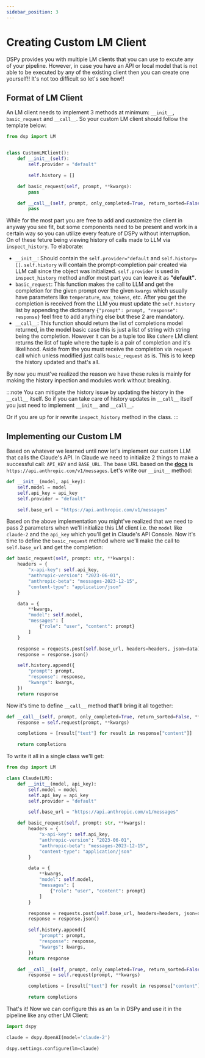 ```yaml
---
sidebar_position: 3
---
```


# Creating Custom LM Client

DSPy provides you with multiple LM clients that you can use to excute any of your pipeline. However, in case you have an API or local model that is not able to be executed by any of the existing client then you can create one yourself!! It's not too difficult so let's see how!!

## Format of LM Client

An LM client needs to implement 3 methods at minimum: `__init__`, `basic_request` and `__call__`. So your custom LM client should follow the template below:

```python
from dsp import LM


class CustomLMClient():
    def __init__(self):
        self.provider = "default"

        self.history = []

    def basic_request(self, prompt, **kwargs):
        pass

    def __call__(self, prompt, only_completed=True, return_sorted=False, **kwargs):
        pass
```

While for the most part you are free to add and customize the client in anyway you see fit, but some components need to be present and work in a certain way so you can utilize every feature of DSPy without interruption. On of these feture being viewing history of calls made to LLM via `inspect_history`. To elaborate:

* `__init__`: Should contain the `self.provider="default` and `self.history=[]`. `self.history` will contain the prompt-completion pair created via LLM call since the object was initialized. `self.provider` is used in `inspect_history` method andfor most part you can leave it as **"default"**.
* `basic_request`: This function makes the call to LLM and get the completion for the given prompt over the given `kwargs` which usually have parameters like `temperature`, `max_tokens`, etc. After you get the completion is received from the LLM you must update the `self.history` list by appending the dictionary `{"prompt": prompt, "response": response}` feel free to add anything else but these 2 are mandatory.
* `__call__`: This function should return the list of completions model returned, in the model basic case this is just a list of string with string being the completion. However it can be a tuple too like `Cohere` LM client returns the list of tuple where the tuple is a pair of completion and it's likelihood. Aside from the you must receive the completion via `request` call which unless modified just calls `basic_request` as is. This is to keep the history updated and that's all.

By now you must've realized the reason we have these rules is mainly for making the history inpection and modules work without breaking.

:::note
You can mitigate the history issue by updating the history in the `__call__` itself. So if you can take care of history updates in `__call__` itself you just need to implement `__init__` and `__call__`.

Or if you are up for ir rewrite `inspect_history` method in the class.
:::

## Implementing our Custom LM

Based on whatever we learned until now let's implement our custom LLM that calls the Claude's API. In Claude we need to initialize 2 things to make a successful call: `API_KEY` and `BASE_URL`. The base URL based on the [**docs**](https://docs.anthropic.com/claude/reference/messages_post) is `https://api.anthropic.com/v1/messages`. Let's write our `__init__` method:

```python
def __init__(model, api_key):
    self.model = model
    self.api_key = api_key
    self.provider = "default"

    self.base_url = "https://api.anthropic.com/v1/messages"
```

Based on the above implementation you might've realized that we need to pass 2 parameters when we'll initialize this LM client i.e. the `model` like `claude-2` and the `api_key` which you'll get in Claude's API Console. Now it's time to define the `basic_request` method where we'll make the call to `self.base_url` and get the completion:

```python
def basic_request(self, prompt: str, **kwargs):
    headers = {
        "x-api-key": self.api_key,
        "anthropic-version": "2023-06-01",
        "anthropic-beta": "messages-2023-12-15",
        "content-type": "application/json"
    }

    data = {
        **kwargs,
        "model": self.model,
        "messages": [
            {"role": "user", "content": prompt}
        ]
    }

    response = requests.post(self.base_url, headers=headers, json=data)
    response = response.json()

    self.history.append({
        "prompt": prompt,
        "response": response,
        "kwargs": kwargs,
    })
    return response
```

Now it's time to define `__call__` method that'll bring it all together:

```python
def __call__(self, prompt, only_completed=True, return_sorted=False, **kwargs):
    response = self.request(prompt, **kwargs)

    completions = [result["text"] for result in response["content"]]

    return completions
```

To write it all in a single class we'll get:

```python
from dsp import LM

class Claude(LM):
    def __init__(model, api_key):
        self.model = model
        self.api_key = api_key
        self.provider = "default"

        self.base_url = "https://api.anthropic.com/v1/messages"

    def basic_request(self, prompt: str, **kwargs):
        headers = {
            "x-api-key": self.api_key,
            "anthropic-version": "2023-06-01",
            "anthropic-beta": "messages-2023-12-15",
            "content-type": "application/json"
        }

        data = {
            **kwargs,
            "model": self.model,
            "messages": [
                {"role": "user", "content": prompt}
            ]
        }

        response = requests.post(self.base_url, headers=headers, json=data)
        response = response.json()

        self.history.append({
            "prompt": prompt,
            "response": response,
            "kwargs": kwargs,
        })
        return response

    def __call__(self, prompt, only_completed=True, return_sorted=False, **kwargs):
        response = self.request(prompt, **kwargs)

        completions = [result["text"] for result in response["content"]]

        return completions
```

That's it! Now we can configure this as an `lm` in DSPy and use it in the pipeline like any other LM Client:

```python
import dspy

claude = dspy.OpenAI(model='claude-2')

dspy.settings.configure(lm=claude)
```